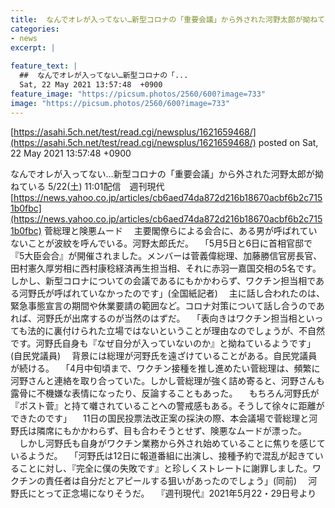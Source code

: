```yaml
---
title:  なんでオレが入ってない…新型コロナの「重要会議」から外された河野太郎が拗ねている  
categories:
- news
excerpt: |
  
feature_text: |
  ##  なんでオレが入ってない…新型コロナの「...
  Sat, 22 May 2021 13:57:48  +0900
feature_image: "https://picsum.photos/2560/600?image=733"
image: "https://picsum.photos/2560/600?image=733"
---
```


[https://asahi.5ch.net/test/read.cgi/newsplus/1621659468/](https://asahi.5ch.net/test/read.cgi/newsplus/1621659468/)
posted on Sat, 22 May 2021 13:57:48  +0900

<!--more-->

なんでオレが入ってない…新型コロナの「重要会議」から外された河野太郎が拗ねている 5/22(土) 11:01配信　週刊現代 [https://news.yahoo.co.jp/articles/cb6aed74da872d216b18670acbf6b2c7151b0fbc](https://news.yahoo.co.jp/articles/cb6aed74da872d216b18670acbf6b2c7151b0fbc) 菅総理と険悪ムード 　主要閣僚らによる会合に、ある男が呼ばれていないことが波紋を呼んでいる。河野太郎氏だ。 　「5月5日と6日に首相官邸で『5大臣会合』が開催されました。メンバーは菅義偉総理、加藤勝信官房長官、田村憲久厚労相に西村康稔経済再生担当相、それに赤羽一嘉国交相の5名です。しかし、新型コロナについての会議であるにもかかわらず、ワクチン担当相である河野氏が呼ばれていなかったのです」(全国紙記者) 　主に話し合われたのは、緊急事態宣言の期間や休業要請の範囲など。コロナ対策について話し合うのであれば、河野氏が出席するのが当然のはずだ。 　「表向きはワクチン担当相といっても法的に裏付けられた立場ではないということが理由なのでしょうが、不自然です。河野氏自身も『なぜ自分が入っていないのか』と拗ねているようです」(自民党議員) 　背景には総理が河野氏を遠ざけていることがある。自民党議員が続ける。 　「4月中旬頃まで、ワクチン接種を推し進めたい菅総理は、頻繁に河野さんと連絡を取り合っていた。しかし菅総理が強く詰め寄ると、河野さんも露骨に不機嫌な表情になったり、反論することもあった。 　もちろん河野氏が『ポスト菅』と持て囃されていることへの警戒感もある。そうして徐々に距離ができたのです」 　11日の国民投票法改正案の採決の際、本会議場で菅総理と河野氏は隣席にもかかわらず、目も合わそうとせず、険悪なムードが漂った。 　しかし河野氏も自身がワクチン業務から外され始めていることに焦りを感じているようだ。 　「河野氏は12日に報道番組に出演し、接種予約で混乱が起きていることに対し、『完全に僕の失敗です』と珍しくストレートに謝罪しました。ワクチンの責任者は自分だとアピールする狙いがあったのでしょう」(同前) 　河野氏にとって正念場になりそうだ。 　『週刊現代』2021年5月22・29日号より
